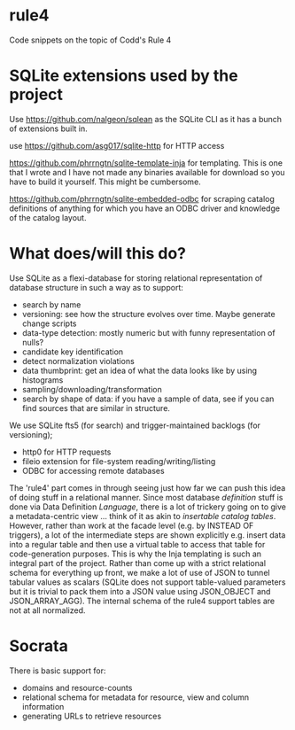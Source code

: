 # rule4
Code snippets on the topic of Codd's Rule 4

SQLite extensions used by the project
=====================================

Use https://github.com/nalgeon/sqlean as the SQLite CLI as it has a bunch of extensions built in.

use https://github.com/asg017/sqlite-http for HTTP access


https://github.com/phrrngtn/sqlite-template-inja for templating. This is one that I wrote and I have not made any binaries available for download so you have to build it yourself. This might be cumbersome.

https://github.com/phrrngtn/sqlite-embedded-odbc for scraping catalog definitions of anything for which you have an ODBC driver and knowledge of the catalog layout.

What does/will this do?
=======================

Use SQLite as a flexi-database for storing relational representation of database structure in such a way as to support:
 * search by name
 * versioning: see how the structure evolves over time. Maybe generate change scripts
 * data-type detection: mostly numeric but with funny representation of nulls? 
 * candidate key identification
 * detect normalization violations
 * data thumbprint: get an idea of what the data looks like by using histograms
 * sampling/downloading/transformation
 * search by shape of data: if you have a sample of data, see if you can find sources that are similar in structure.

 We use SQLite fts5 (for search) and trigger-maintained backlogs (for versioning); 
  * http0 for HTTP requests
  * fileio extension for file-system reading/writing/listing
  * ODBC for accessing remote databases

The 'rule4' part comes in through seeing just how far we can push this idea of doing stuff in a relational manner. Since most database *definition* stuff is done via Data Definition *Language*, there is a lot of trickery going on
to give a metadata-centric view ... think of it as akin to *insertable catalog tables*. However, rather than 
work at the facade level (e.g. by INSTEAD OF triggers), a lot of the intermediate steps are shown explicitly e.g. 
insert data into a regular table and then use a virtual table to access that table for code-generation purposes. 
This is why the Inja templating is such an integral part of the project. Rather than come up with a strict relational schema for everything up front, we make a lot of use of JSON to tunnel tabular values as scalars (SQLite does not support table-valued parameters but it is trivial to pack them into a JSON value using JSON_OBJECT and JSON_ARRAY_AGG). The internal schema of the rule4 support tables are not at all normalized.

Socrata
=======
There is basic support for:
 * domains and resource-counts
 * relational schema for metadata for resource, view and column information
 * generating URLs to retrieve resources